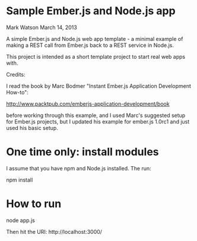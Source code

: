 # Sample Ember.js and Node.js app

Mark Watson March 14, 2013

A simple Ember.js and Node.js web app template - a minimal example of making a REST call from Ember.js back to a REST service in Node.js.

This project is intended as a short template project to start real web apps with.

Credits:

I read the book by Marc Bodmer "Instant Ember.js Application Development How-to":

http://www.packtpub.com/emberjs-application-development/book

before working through this example, and I used Marc's suggested setup for Ember.js projects, but I updated his example for ember.js 1.0rc1 and just used his basic setup.

# One time only: install modules

I assume that you have npm and Node.js installed. The run:

 npm install


# How to run

 node app.js

Then hit the URI:  http://localhost:3000/

